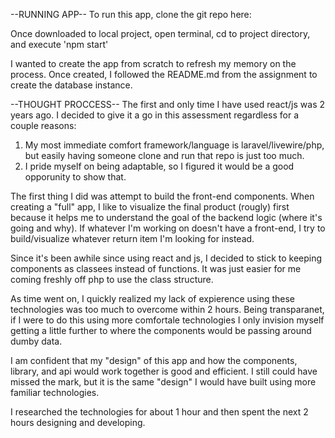 --RUNNING APP--
To run this app, clone the git repo here: 

Once downloaded to local project, open terminal, cd to project directory, and execute 'npm start'

I wanted to create the app from scratch to refresh my memory on the process. Once created, I followed the README.md from the assignment to create the database instance.

--THOUGHT PROCCESS--
The first and only time I have used react/js was 2 years ago. I decided to give it a go in this assessment regardless for a couple reasons: 
1. My most immediate comfort framework/language is laravel/livewire/php, but easily having someone clone and run that repo is just too much.
2. I pride myself on being adaptable, so I figured it would be a good opporunity to show that.

The first thing I did was attempt to build the front-end components. When creating a "full" app, I like to visualize the final product (rougly) first because it helps me to understand the goal of the backend logic (where it's going and why). If whatever I'm working on doesn't have a front-end, I try to build/visualize whatever return item I'm looking for instead.

Since it's been awhile since using react and js, I decided to stick to keeping components as classees instead of functions. It was just easier for me coming freshly off php to use the class structure.

As time went on, I quickly realized my lack of expierence using these technologies was too much to overcome within 2 hours. Being transparanet, if I were to do this using more comfortale technologies I only invision myself getting a little further to where the components would be passing around dumby data.

I am confident that my "design" of this app and how the components, library, and api would work together is good and efficient. I still could have missed the mark, but it is the same "design" I would have built using more familiar technologies.

I researched the technologies for about 1 hour and then spent the next 2 hours designing and developing.

